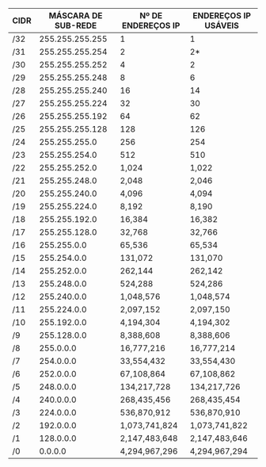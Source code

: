 |CIDR|MÁSCARA DE SUB-REDE|Nº DE ENDEREÇOS IP|ENDEREÇOS IP USÁVEIS|
|----|-------------------|------------------|--------------------|
|/32 |  255.255.255.255  |      1           |         1          |
|/31 |	255.255.255.254	 |   	  2	          |         2*         |
|/30 |  255.255.255.252	 |	    4	          |         2
|/29 |  255.255.255.248	 |    	 8	        |           6
|/28 |  255.255.255.240	 |    	 16	        |           14
|/27 |	255.255.255.224	 |      32	        |           30
|/26 |	255.255.255.192  |      64	        |           62
|/25 |	255.255.255.128	 |    	 128	      |           126
|/24 |	255.255.255.0	   |      256	        |         254
|/23 |	255.255.254.0	   |      512	        |         510
|/22 |	255.255.252.0	   |      1,024	      |         1,022
|/21 |	255.255.248.0	   |      2,048	      |         2,046
|/20 |	255.255.240.0	   |      4,096	      |         4,094
|/19 |	255.255.224.0	   |      8,192	      |         8,190
|/18 |	255.255.192.0	   |      16,384	      |         16,382
|/17 |	255.255.128.0	   |      32,768	      |         32,766
|/16 |	255.255.0.0	     |      65,536	      |         65,534
|/15 |	255.254.0.0	     |      131,072	    |        131,070
|/14 |	255.252.0.0	     |      262,144	    |         262,142
|/13 |	255.248.0.0	     |      524,288	    |         524,286
|/12 |	255.240.0.0	     |      1,048,576	  |         1,048,574
|/11 |	255.224.0.0      |      2,097,152	  |         2,097,150
|/10 |	255.192.0.0	     |      4,194,304	  |         4,194,302
|/9  |  255.128.0.0	     |      8,388,608	  |         8,388,606
|/8  |  255.0.0.0	       |      16,777,216	  |         16,777,214
|/7  |  254.0.0.0	       |      33,554,432	  |        33,554,430
|/6  |	252.0.0.0	       |      67,108,864	  |         67,108,862
|/5  |	248.0.0.0	       |      134,217,728	|         134,217,726
|/4  |	240.0.0.0	       |      268,435,456	|         268,435,454
|/3  |	224.0.0.0	       |      536,870,912	|         536,870,910
|/2  |	192.0.0.0	       |      1,073,741,824|	       1,073,741,822
|/1  |	128.0.0.0	       |      2,147,483,648|	       2,147,483,646
|/0  | 	0.0.0.0	         |      4,294,967,296|	       4,294,967,294
